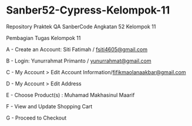 # Sanber52-Cypress-Kelompok-11
Repository Praktek QA SanberCode Angkatan 52 Kelompok 11

Pembagian Tugas Kelompok 11

A - Create an Account: Siti Fatimah / fsiti4605@gmail.com

B - Login: Yunurrahmat Primanto / yunurrahmat@gmail.com

C - My Account > Edit Account Information/fifikmaolanaakbar@gmail.com

D - My Account > Edit Address

E - Choose Product(s) : Muhamad Makhasinul Maarif

F - View and Update Shopping Cart

G - Proceed to Checkout
